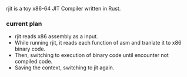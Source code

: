 rjit is a toy x86-64 JIT Compiler written in Rust.

### current plan
* rjit reads x86 assembly as a input.
* While running rjit, it reads each function of asm and tranlate it to x86 binary code.
* Then, switching to execution of binary code until encounter not compiled code.
* Saving the context, switching to jit again.
